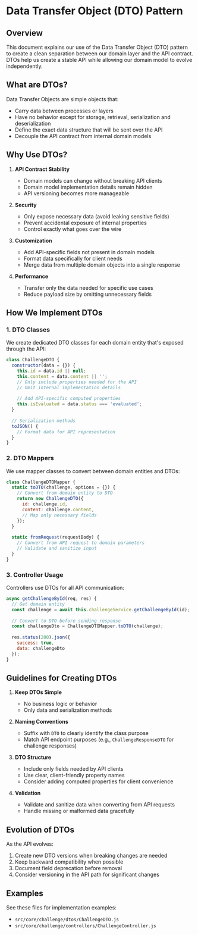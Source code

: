 # Data Transfer Object (DTO) Pattern

## Overview

This document explains our use of the Data Transfer Object (DTO) pattern to create a clean separation between our domain layer and the API contract. DTOs help us create a stable API while allowing our domain model to evolve independently.

## What are DTOs?

Data Transfer Objects are simple objects that:
- Carry data between processes or layers
- Have no behavior except for storage, retrieval, serialization and deserialization
- Define the exact data structure that will be sent over the API
- Decouple the API contract from internal domain models

## Why Use DTOs?

1. **API Contract Stability**
   - Domain models can change without breaking API clients
   - Domain model implementation details remain hidden
   - API versioning becomes more manageable

2. **Security**
   - Only expose necessary data (avoid leaking sensitive fields)
   - Prevent accidental exposure of internal properties
   - Control exactly what goes over the wire

3. **Customization**
   - Add API-specific fields not present in domain models
   - Format data specifically for client needs
   - Merge data from multiple domain objects into a single response

4. **Performance**
   - Transfer only the data needed for specific use cases
   - Reduce payload size by omitting unnecessary fields

## How We Implement DTOs

### 1. DTO Classes

We create dedicated DTO classes for each domain entity that's exposed through the API:

```javascript
class ChallengeDTO {
  constructor(data = {}) {
    this.id = data.id || null;
    this.content = data.content || '';
    // Only include properties needed for the API
    // Omit internal implementation details
    
    // Add API-specific computed properties
    this.isEvaluated = data.status === 'evaluated';
  }
  
  // Serialization methods
  toJSON() {
    // Format data for API representation
  }
}
```

### 2. DTO Mappers

We use mapper classes to convert between domain entities and DTOs:

```javascript
class ChallengeDTOMapper {
  static toDTO(challenge, options = {}) {
    // Convert from domain entity to DTO
    return new ChallengeDTO({
      id: challenge.id,
      content: challenge.content,
      // Map only necessary fields
    });
  }
  
  static fromRequest(requestBody) {
    // Convert from API request to domain parameters
    // Validate and sanitize input
  }
}
```

### 3. Controller Usage

Controllers use DTOs for all API communication:

```javascript
async getChallengeById(req, res) {
  // Get domain entity
  const challenge = await this.challengeService.getChallengeById(id);
  
  // Convert to DTO before sending response
  const challengeDto = ChallengeDTOMapper.toDTO(challenge);
  
  res.status(200).json({
    success: true,
    data: challengeDto
  });
}
```

## Guidelines for Creating DTOs

1. **Keep DTOs Simple**
   - No business logic or behavior
   - Only data and serialization methods

2. **Naming Conventions**
   - Suffix with `DTO` to clearly identify the class purpose
   - Match API endpoint purposes (e.g., `ChallengeResponseDTO` for challenge responses)

3. **DTO Structure**
   - Include only fields needed by API clients
   - Use clear, client-friendly property names
   - Consider adding computed properties for client convenience

4. **Validation**
   - Validate and sanitize data when converting from API requests
   - Handle missing or malformed data gracefully

## Evolution of DTOs

As the API evolves:

1. Create new DTO versions when breaking changes are needed
2. Keep backward compatibility when possible
3. Document field deprecation before removal
4. Consider versioning in the API path for significant changes

## Examples

See these files for implementation examples:
- `src/core/challenge/dtos/ChallengeDTO.js`
- `src/core/challenge/controllers/ChallengeController.js` 